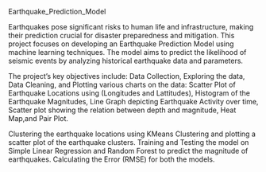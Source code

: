 Earthquake_Prediction_Model

Earthquakes pose significant risks to human life and infrastructure, making their prediction crucial for disaster preparedness and mitigation.
This project focuses on developing an Earthquake Prediction Model using machine learning techniques.
The model aims to predict the likelihood of seismic events by analyzing historical earthquake data and parameters.


The project’s key objectives include:
Data Collection,
Exploring the data,
Data Cleaning, and
Plotting various charts on the data: 
      Scatter Plot of Earthquake Locations using (Longitudes and Lattitudes),
      Histogram of the Earthquake Magnitudes,
      Line Graph depicting Earthquake Activity over time,
      Scatter plot showing the relation between depth and magnitude,
      Heat Map,and 
      Pair Plot.

      
Clustering the earthquake locations using KMeans Clustering and plotting a scatter plot of the earthquake clusters.
Training and Testing the model on Simple Linear Regression and Random Forest to predict the magnitude of earthquakes.
Calculating the Error (RMSE) for both the models.
